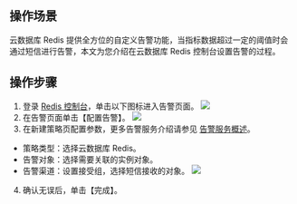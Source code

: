 ## 操作场景
云数据库 Redis 提供全方位的自定义告警功能，当指标数据超过一定的阈值时会通过短信进行告警，本文为您介绍在云数据库 Redis 控制台设置告警的过程。

## 操作步骤
1. 登录 [Redis 控制台](https://console.cloud.tencent.com/redis)，单击以下图标进入告警页面。
![](https://main.qcloudimg.com/raw/9e59e81e95a3904a75a7934a379b4046.png)
2. 在告警页面单击【配置告警】。
![](https://main.qcloudimg.com/raw/d8a808362ae0faf94bceac3833596ae9.png)
3. 在新建策略页配置参数，更多告警服务介绍请参见 [告警服务概述](https://cloud.tencent.com/document/product/248/6126)。
 - 策略类型：选择云数据库 Redis。
 - 告警对象：选择需要关联的实例对象。
 - 告警渠道：设置接受组，选择短信接收的对象。
![](https://main.qcloudimg.com/raw/8b7dcb644ef341767ac532d7ed6cc9e9.png)
4. 确认无误后，单击【完成】。

